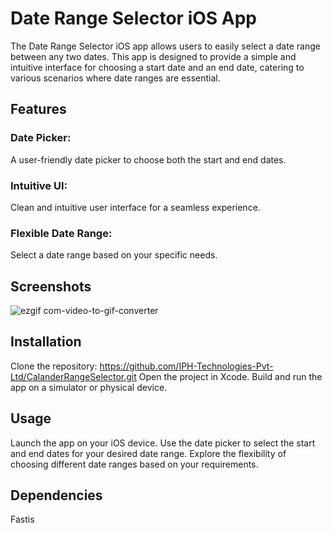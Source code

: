 # Date Range Selector iOS App
The Date Range Selector iOS app allows users to easily select a date range between any two dates. This app is designed to provide a simple and intuitive interface for choosing a start date and an end date, catering to various scenarios where date ranges are essential.

## Features
### Date Picker: 
A user-friendly date picker to choose both the start and end dates.
### Intuitive UI: 
Clean and intuitive user interface for a seamless experience.
### Flexible Date Range: 
Select a date range based on your specific needs.

## Screenshots

![ezgif com-video-to-gif-converter](https://github.com/IPH-Technologies-Pvt-Ltd/CalanderRangeSelector/assets/93508412/c8105cd7-3730-4557-8385-6808bdceeb52)

## Installation
Clone the repository: https://github.com/IPH-Technologies-Pvt-Ltd/CalanderRangeSelector.git
Open the project in Xcode.
Build and run the app on a simulator or physical device.

## Usage
Launch the app on your iOS device.
Use the date picker to select the start and end dates for your desired date range.
Explore the flexibility of choosing different date ranges based on your requirements.

## Dependencies
Fastis
